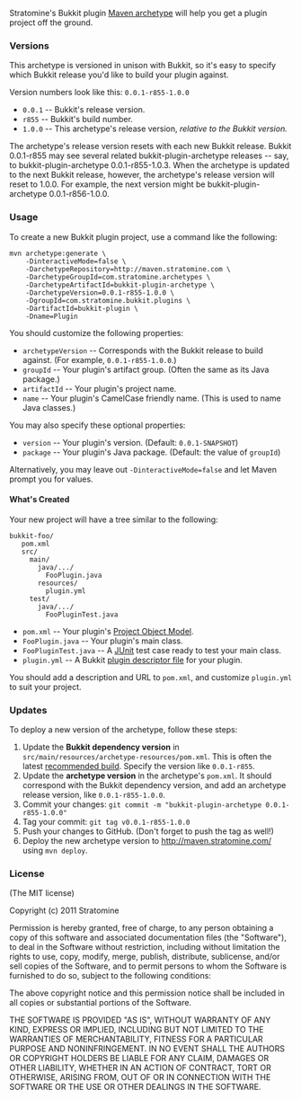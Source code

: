 Stratomine's Bukkit plugin [Maven archetype](http://maven.apache.org/guides/introduction/introduction-to-archetypes.html) will help you get a plugin project off the ground.

### Versions

This archetype is versioned in unison with Bukkit, so it's easy to specify which Bukkit release you'd like to build your plugin against.

Version numbers look like this: `0.0.1-r855-1.0.0`

* `0.0.1` -- Bukkit's release version.
* `r855` -- Bukkit's build number.
* `1.0.0` -- This archetype's release version, *relative to the Bukkit version.*

The archetype's release version resets with each new Bukkit release. Bukkit 0.0.1-r855 may see several related bukkit-plugin-archetype releases -- say, to bukkit-plugin-archetype 0.0.1-r855-1.0.3. When the archetype is updated to the next Bukkit release, however, the archetype's release version will reset to 1.0.0. For example, the next version might be bukkit-plugin-archetype 0.0.1-r856-1.0.0.

### Usage

To create a new Bukkit plugin project, use a command like the following:

    mvn archetype:generate \
        -DinteractiveMode=false \
        -DarchetypeRepository=http://maven.stratomine.com \
        -DarchetypeGroupId=com.stratomine.archetypes \
        -DarchetypeArtifactId=bukkit-plugin-archetype \
        -DarchetypeVersion=0.0.1-r855-1.0.0 \
        -DgroupId=com.stratomine.bukkit.plugins \
        -DartifactId=bukkit-plugin \
        -Dname=Plugin

You should customize the following properties:

* `archetypeVersion` -- Corresponds with the Bukkit release to build against. (For example, `0.0.1-r855-1.0.0`.)
* `groupId` -- Your plugin's artifact group. (Often the same as its Java package.)
* `artifactId` -- Your plugin's project name.
* `name` -- Your plugin's CamelCase friendly name. (This is used to name Java classes.)

You may also specify these optional properties:

* `version` -- Your plugin's version. (Default: `0.0.1-SNAPSHOT`)
* `package` -- Your plugin's Java package. (Default: the value of `groupId`)

Alternatively, you may leave out `-DinteractiveMode=false` and let Maven prompt you for values.

#### What's Created

Your new project will have a tree similar to the following:

    bukkit-foo/
       pom.xml
       src/
         main/
           java/.../
             FooPlugin.java
           resources/
             plugin.yml
         test/
           java/.../
             FooPluginTest.java

* `pom.xml` -- Your plugin's [Project Object Model](http://maven.apache.org/pom.html).
* `FooPlugin.java` -- Your plugin's main class.
* `FooPluginTest.java` -- A [JUnit](http://junit.org/) test case ready to test your main class.
* `plugin.yml` -- A Bukkit [plugin descriptor file](http://wiki.bukkit.org/Plugin_YAML) for your plugin.

You should add a description and URL to `pom.xml`, and customize `plugin.yml` to suit your project.

### Updates

To deploy a new version of the archetype, follow these steps:

1. Update the **Bukkit dependency version** in `src/main/resources/archetype-resources/pom.xml`. This is often the latest [recommended build](http://ci.bukkit.org/job/dev-Bukkit/promotion/latest/Recommended/). Specify the version like `0.0.1-r855`.
2. Update the **archetype version** in the archetype's `pom.xml`. It should correspond with the Bukkit dependency version, and add an archetype release version, like `0.0.1-r855-1.0.0`.
3. Commit your changes: `git commit -m "bukkit-plugin-archetype 0.0.1-r855-1.0.0"`
4. Tag your commit: `git tag v0.0.1-r855-1.0.0`
5. Push your changes to GitHub. (Don't forget to push the tag as well!)
6. Deploy the new archetype version to http://maven.stratomine.com/ using `mvn deploy`.

### License

(The MIT license)

Copyright (c) 2011 Stratomine

Permission is hereby granted, free of charge, to any person obtaining a copy of this software and associated documentation files (the "Software"), to deal in the Software without restriction, including without limitation the rights to use, copy, modify, merge, publish, distribute, sublicense, and/or sell copies of the Software, and to permit persons to whom the Software is furnished to do so, subject to the following conditions:

The above copyright notice and this permission notice shall be included in all copies or substantial portions of the Software.

THE SOFTWARE IS PROVIDED "AS IS", WITHOUT WARRANTY OF ANY KIND, EXPRESS OR IMPLIED, INCLUDING BUT NOT LIMITED TO THE WARRANTIES OF MERCHANTABILITY, FITNESS FOR A PARTICULAR PURPOSE AND NONINFRINGEMENT. IN NO EVENT SHALL THE AUTHORS OR COPYRIGHT HOLDERS BE LIABLE FOR ANY CLAIM, DAMAGES OR OTHER LIABILITY, WHETHER IN AN ACTION OF CONTRACT, TORT OR OTHERWISE, ARISING FROM, OUT OF OR IN CONNECTION WITH THE SOFTWARE OR THE USE OR OTHER DEALINGS IN THE SOFTWARE.
